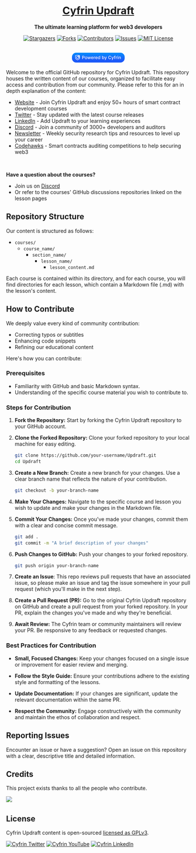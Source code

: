 
[contributors-shield]: https://img.shields.io/github/contributors/cyfrin/updraft.svg?style=for-the-badge

[contributors-url]: https://github.com/cyfrin/updraft/graphs/contributors

[forks-shield]: https://img.shields.io/github/forks/cyfrin/updraft.svg?style=for-the-badge

[forks-url]: https://github.com/cyfrin/updraft/network/members

[stars-shield]: https://img.shields.io/github/stars/cyfrin/updraft.svg?style=for-the-badge

[stars-url]: https://github.com/cyfrin/updraft/stargazers

[issues-shield]: https://img.shields.io/github/issues/cyfrin/updraft.svg?style=for-the-badge

[issues-url]: https://github.com/cyfrin/updraft/issues

[license-shield]: https://img.shields.io/github/license/cyfrin/updraft.svg?style=for-the-badge

[license-url]: https://github.com/Cyfrin/Updraft/blob/main/LICENSE

[linkedin-shield]: https://img.shields.io/badge/-LinkedIn-black.svg?style=for-the-badge&logo=linkedin&colorB=555

<div align="center">
<h1 align="center"><a href='https://updraft.cyfrin.io/'>Cyfrin Updraft</a> </h1>


<p align="center"><strong>The ultimate learning platform for web3 developers
</strong></p>



[![Stargazers][stars-shield]][stars-url] [![Forks][forks-shield]][forks-url]
[![Contributors][contributors-shield]][contributors-url]
[![Issues][issues-shield]][issues-url]
[![MIT License][license-shield]][license-url]
<p align="center">
    <br />
    <a href="https://cyfrin.io/">
        <img src=".github/images/poweredbycyfrinblue.png" width="145" alt=""/></a>
    <br />
</p>
</div>

Welcome to the official GitHub repository for Cyfrin Updraft. This repository houses the written content of our courses, organized to facilitate easy access and contribution from our community.
Please refer to this for an in depth explanation of the content:

-   [Website](https://updraft.cyfrin.io/) - Join Cyfrin Updraft and enjoy 50+ hours of smart contract development courses
-   [Twitter](https://twitter.com/CyfrinUpdraft/) - Stay updated with the latest course releases
-   [LinkedIn](https://www.linkedin.com/school/cyfrin-updraft/) - Add Updraft to your learning experiences
-   [Discord](https://discord.gg/cyfrin) - Join a community of 3000+ developers and auditors
-   [Newsletter](https://www.cyfrin.io/newsletter) - Weekly security research tips and resources to level up your career
-   [Codehawks](https://www.codehawks.com/) - Smart contracts auditing competitions to help securing web3

</br>


**Have a question about the courses?**
- Join us on [Discord](https://discord.gg/cyfrin)
- Or refer to the courses' GitHub discussions repositories linked on the lesson pages


## Repository Structure

Our content is structured as follows:

- `courses/`
  - `course_name/`
    - `section_name/`
       - `lesson_name/`
          - `lesson_content.md`

Each course is contained within its directory, and for each course, you will find directories for each lesson, which contain a Markdown file (.md) with the lesson's content.

## How to Contribute

We deeply value every kind of community contribution:
- Correcting typos or subtitles
- Enhancing code snippets
- Refining our educational content

Here's how you can contribute:

### Prerequisites

- Familiarity with GitHub and basic Markdown syntax.
- Understanding of the specific course material you wish to contribute to.

### Steps for Contribution

1. **Fork the Repository:** Start by forking the Cyfrin Updraft repository to your GitHub account.

2. **Clone the Forked Repository:** Clone your forked repository to your local machine for easy editing.

   ```bash
   git clone https://github.com/your-username/Updraft.git
   cd Updraft
   ```

3. **Create a New Branch:** Create a new branch for your changes. Use a clear branch name that reflects the nature of your contribution.

   ```bash
   git checkout -b your-branch-name
   ```

4. **Make Your Changes:** Navigate to the specific course and lesson you wish to update and make your changes in the Markdown file.

5. **Commit Your Changes:** Once you've made your changes, commit them with a clear and concise commit message.

   ```bash
   git add .
   git commit -m "A brief description of your changes"
   ```

6. **Push Changes to GitHub:** Push your changes to your forked repository.

   ```bash
   git push origin your-branch-name
   ```

7. **Create an Issue**: This repo reviews pull requests that have an associated issue, so please make an issue and tag the issue somewhere in your pull request (which you'll make in the next step). 

8. **Create a Pull Request (PR):** Go to the original Cyfrin Updraft repository on GitHub and create a pull request from your forked repository. In your PR, explain the changes you've made and why they're beneficial.

9. **Await Review:** The Cyfrin team or community maintainers will review your PR. Be responsive to any feedback or requested changes.

### Best Practices for Contribution

- **Small, Focused Changes:** Keep your changes focused on a single issue or improvement for easier review and merging.

- **Follow the Style Guide:** Ensure your contributions adhere to the existing style and formatting of the lessons.

- **Update Documentation:** If your changes are significant, update the relevant documentation within the same PR.

- **Respect the Community:** Engage constructively with the community and maintain the ethos of collaboration and respect.

## Reporting Issues

Encounter an issue or have a suggestion? Open an issue on this repository with a clear, descriptive title and detailed information.
## Credits

This project exists thanks to all the people who contribute.<br>

<a href="https://github.com/Cyfrin/Updraft/graphs/contributors">
  <img src="https://contrib.rocks/image?repo=Cyfrin/Updraft" />
</a>

## License

Cyfrin Updraft content is open-sourced [licensed as GPLv3](https://github.com/cyfrin/updraft/blob/main/LICENSE).


[![Cyfrin Twitter](https://img.shields.io/badge/Twitter-1DA1F2?style=for-the-badge&logo=twitter&logoColor=white)](https://twitter.com/cyfrinupdraft)
[![Cyfrin YouTube](https://img.shields.io/badge/YouTube-FF0000?style=for-the-badge&logo=youtube&logoColor=white)](https://www.youtube.com/@CyfrinAudits)
[![Cyfrin LinkedIn](https://img.shields.io/badge/Linkedin-0e76a8?style=for-the-badge&logo=linkedin&logoColor=white)](https://www.linkedin.com/school/cyfrin-updraft/)


